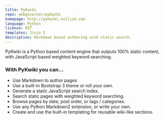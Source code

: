 ```yaml
---
title: PyKwiki
repo: webgovernor/pykwiki
homepage: http://pykwiki.nullism.com
language: Python
license: MIT
templates: Jinja 2
description: Markdown based authoring with static search. 
---
```


PyKwiki is a Python based content engine that outputs 100% static content, with JavaScript based weighted keyword searching. 

### With PyKwiki you can...

* Use Markdown to author pages
* Use a built-in Bootstrap 3 theme or roll your own.
* Generate a static JavaScript search index.
* Search static pages with weighted keyword searching.
* Browse pages by date, post order, or tags / categories.
* Use any Python Markdown2 extension, or write your own.
* Create and use the built-in templating for reusable wiki-like sections.


